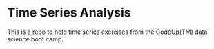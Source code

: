 # Time Series Analysis 
This is a repo to hold time series exercises from the CodeUp(TM) data science boot camp. 